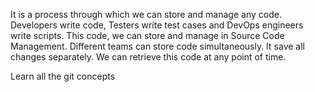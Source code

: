 It is a process through which we can store and manage any code.
Developers write code, Testers write test cases and DevOps
engineers write scripts. This code, we can store and manage in
Source Code Management. Different teams can store code
simultaneously. It save all changes separately. We can retrieve
this code at any point of time.


Learn all the git concepts
